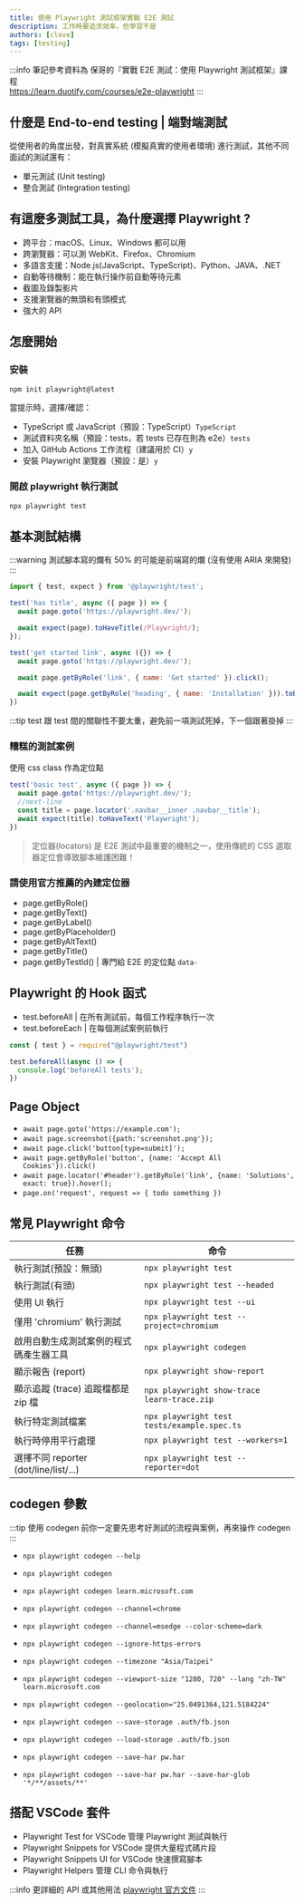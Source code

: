 ```yaml
---
title: 使用 Playwright 測試框架實戰 E2E 測試
description: 工作時要追求效率，但學習不是
authors: [clove]
tags: [testing]
---
```

:::info
筆記參考資料為 保哥的『實戰 E2E 測試：使用 Playwright 測試框架』課程\
https://learn.duotify.com/courses/e2e-playwright
:::

## 什麼是 End-to-end testing | 端對端測試

從使用者的角度出發，對真實系統 (模擬真實的使用者環境) 進行測試，其他不同面試的測試還有：
- 單元測試 (Unit testing)
- 整合測試 (Integration testing)

## 有這麼多測試工具，為什麼選擇 Playwright ?
- 跨平台：macOS、Linux、Windows 都可以用
- 跨瀏覽器：可以測 WebKit、Firefox、Chromium
- 多語言支援：Node.js(JavaScript、TypeScript)、Python、JAVA、.NET
- 自動等待機制：能在執行操作前自動等待元素
- 截圖及錄製影片
- 支援瀏覽器的無頭和有頭模式
- 強大的 API

## 怎麼開始
### 安裝 
```bash
npm init playwright@latest
```
當提示時，選擇/確認：

- TypeScript 或 JavaScript（預設：TypeScript）`TypeScript`
- 測試資料夾名稱（預設：tests，若 tests 已存在則為 e2e）`tests`
- 加入 GitHub Actions 工作流程（建議用於 CI）`y`
- 安裝 Playwright 瀏覽器（預設：是）`y`

### 開啟 playwright 執行測試

```bash
npx playwright test
```

## 基本測試結構

:::warning
測試腳本寫的爛有 50% 的可能是前端寫的爛 (沒有使用 ARIA 來開發)
:::

```js
import { test, expect } from '@playwright/test';

test('has title', async ({ page }) => {
  await page.goto('https://playwright.dev/');

  await expect(page).toHaveTitle(/Playwright/);
});

test('get started link', async ({}) => {
  await page.goto('https://playwright.dev/');

  await page.getByRole('link', { name: 'Get started' }).click();

  await expect(page.getByRole('heading', { name: 'Installation' })).toBeVisible();
})
```

:::tip
test 跟 test 間的關聯性不要太重，避免前一項測試死掉，下一個跟著掛掉
:::

### 糟糕的測試案例
使用 css class 作為定位點
```js
test('basic test', async ({ page }) => {
  await page.goto('https://playwright.dev/');
  //next-line
  const title = page.locator('.navbar__inner .navbar__title');
  await expect(title).toHaveText('Playwright');
})
```
> 定位器(locators) 是 E2E 測試中最重要的機制之一，使用傳統的 CSS 選取器定位會導致腳本維護困難！

### 請使用官方推薦的內建定位器
- page.getByRole()
- page.getByText()
- page.getByLabel()
- page.getByPlaceholder()
- page.getByAltText()
- page.getByTitle()
- page.getByTestId() | 專門給 E2E 的定位點 `data-`


## Playwright 的 Hook 函式
- test.beforeAll | 在所有測試前，每個工作程序執行一次
- test.beforeEach | 在每個測試案例前執行

```js
const { test } = require("@playwright/test")

test.beforeAll(async () => {
  console.log('beforeAll tests');
})
```

## Page Object
- `await page.goto('https://example.com');`
- `await page.screenshot({path:'screenshot.png'});`
- `await page.click('button[type=submit]');`
- `await page.getByRole('button', {name: 'Accept All Cookies'}).click()`
- `await page.locator('#header').getByRole('link', {name: 'Solutions', exact: true}).hover();`
- `page.on('request', request => { todo something })`

## 常見 Playwright 命令

| 任務 | 命令 |
| --- | --- |
| 執行測試(預設：無頭) | `npx playwright test` |
| 執行測試(有頭) | `npx playwright test --headed` |
| 使用 UI 執行 | `npx playwright test --ui` |
| 僅用 'chromium' 執行測試 | `npx playwright test --project=chromium` |
| 啟用自動生成測試案例的程式碼產生器工具 | `npx playwright codegen` |
| 顯示報告 (report) | `npx playwright show-report` |
| 顯示追蹤 (trace) 追蹤檔都是 zip 檔 | `npx playwright show-trace learn-trace.zip` |
| 執行特定測試檔案 | `npx playwright test tests/example.spec.ts` |
| 執行時停用平行處理 | `npx playwright test --workers=1` |
| 選擇不同 reporter (dot/line/list/...) | `npx playwright test --reporter=dot` |

## codegen 參數
:::tip
使用 codegen 前你一定要先思考好測試的流程與案例，再來操作 codegen
:::

- `npx playwright codegen --help`
- `npx playwright codegen`
- `npx playwright codegen learn.microsoft.com`
- `npx playwright codegen --channel=chrome`
- `npx playwright codegen --channel=msedge --color-scheme=dark`

- `npx playwright codegen --ignore-https-errors`
- `npx playwright codegen --timezone "Asia/Taipei"`
- `npx playwright codegen --viewport-size "1280, 720" --lang "zh-TW" learn.microsoft.com`
- `npx playwright codegen --geolocation="25.0491364,121.5184224"`

- `npx playwright codegen --save-storage .auth/fb.json`
- `npx playwright codegen --load-storage .auth/fb.json`

- `npx playwright codegen --save-har pw.har`
- `npx playwright codegen --save-har pw.har --save-har-glob '*/**/assets/**'`


## 搭配 VSCode 套件
- Playwright Test for VSCode 管理 Playwright 測試與執行
- Playwright Snippets for VSCode 提供大量程式碼片段
- Playwright Snippets UI for VSCode 快速撰寫腳本
- Playwright Helpers 管理 CLI 命令與執行

:::info
更詳細的 API 或其他用法 [playwright 官方文件](https://playwright.dev/docs/intro)
:::
